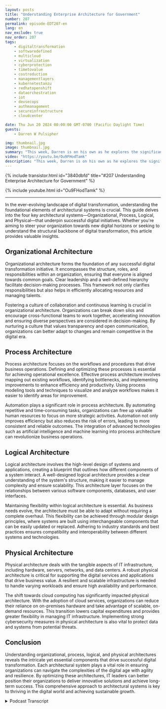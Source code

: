 ```yaml
---
layout: posts
title: "Understanding Enterprise Architecture for Government"
number: 207
permalink: episode-EDT207-en
lang: en
nav_exclude: true
nav_order: 207
tags:
    - digitaltransformation
    - softwaredefined
    - multicloud
    - virtualization
    - cyberprotection
    - timetovalue
    - costreduction
    - managementlayers
    - kubernetestanzu
    - redhatopenshift
    - dataorchestration
    - iot
    - devsecops
    - authmanagement
    - secureinfrastructure
    - cloudcenter

date: Thu Jun 20 2024 00:00:00 GMT-0700 (Pacific Daylight Time)
guests:
    - Darren W Pulsipher

img: thumbnail.jpg
image: thumbnail.jpg
summary: "This week, Darren is on his own as he explores the significance of enterprise architecture and its increasing application in government to comprehend the intricacies of modern organizations."
video: "https://youtu.be/Ou9FHodTamk"
description: "This week, Darren is on his own as he explores the significance of enterprise architecture and its increasing application in government to comprehend the intricacies of modern organizations."
---
```


<div>
{% include transistor.html id="3840dbfd" title="#207 Understanding Enterprise Architecture for Government" %}

{% include youtube.html id="Ou9FHodTamk" %}
</div>

---

In the ever-evolving landscape of digital transformation, understanding the foundational elements of architectural systems is crucial. This guide delves into the four key architectural systems—Organizational, Process, Logical, and Physical—that underpin successful digital initiatives. Whether you're aiming to steer your organization towards new digital horizons or seeking to understand the structural backbone of digital transformation, this article provides valuable insights.

## Organizational Architecture

Organizational architecture forms the foundation of any successful digital transformation initiative. It encompasses the structure, roles, and responsibilities within an organization, ensuring that everyone is aligned towards common goals. Clear leadership and a well-defined hierarchy facilitate decision-making processes. This framework not only clarifies responsibilities but also helps in efficiently allocating resources and managing talents.

Fostering a culture of collaboration and continuous learning is crucial in organizational architecture. Organizations can break down silos and encourage cross-functional teams to work together, accelerating innovation and ensuring diverse perspectives are considered in decision-making. By nurturing a culture that values transparency and open communication, organizations can better adapt to changes and remain competitive in the digital era.

## Process Architecture

Process architecture focuses on the workflows and procedures that drive business operations. Defining and optimizing these processes is essential for achieving operational excellence. Effective process architecture involves mapping out existing workflows, identifying bottlenecks, and implementing improvements to enhance efficiency and productivity. Using process modeling tools and techniques to visualize and analyze workflows makes it easier to identify areas for improvement.

Automation plays a significant role in process architecture. By automating repetitive and time-consuming tasks, organizations can free up valuable human resources to focus on more strategic activities. Automation not only improves efficiency but also reduces the risk of errors, leading to more consistent and reliable outcomes. The integration of advanced technologies such as artificial intelligence and machine learning into process architecture can revolutionize business operations.

## Logical Architecture

Logical architecture involves the high-level design of systems and applications, creating a blueprint that outlines how different components of a system interact. A well-designed logical architecture provides a clear understanding of the system's structure, making it easier to manage complexity and ensure scalability. This architecture layer focuses on the relationships between various software components, databases, and user interfaces.

Maintaining flexibility within logical architecture is essential. As business needs evolve, the architecture must be able to adapt without requiring a complete overhaul. This flexibility can be achieved through modular design principles, where systems are built using interchangeable components that can be easily updated or replaced. Adhering to industry standards and best practices ensures compatibility and interoperability between different systems and technologies.

## Physical Architecture

Physical architecture deals with the tangible aspects of IT infrastructure, including hardware, servers, networks, and data centers. A robust physical architecture is critical for supporting the digital services and applications that drive business value. A resilient and scalable infrastructure is needed to handle varying workloads and ensure high availability and performance.

The shift towards cloud computing has significantly impacted physical architecture. With the adoption of cloud services, organizations can reduce their reliance on on-premises hardware and take advantage of scalable, on-demand resources. This transition lowers capital expenditures and provides greater flexibility in managing IT infrastructure. Implementing strong cybersecurity measures in physical architecture is also vital to protect data and systems from potential threats.

## Conclusion

Understanding organizational, process, logical, and physical architectures reveals the intricate yet essential components that drive successful digital transformation. Each architectural system plays a vital role in ensuring organizations can navigate the complexities of the digital age with agility and resilience. By optimizing these architectures, IT leaders can better position their organizations to deliver innovative solutions and achieve long-term success. This comprehensive approach to architectural systems is key to thriving in the digital world and achieving sustainable growth.



<details>
<summary> Podcast Transcript </summary>

<p></p>

</details>
